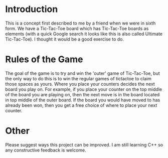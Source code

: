 # Introduction
This is a concept first described to me by a friend when we were in sixth form. We have a Tic-Tac-Toe board which has Tic-Tac-Toe boards as elements 
(with a quick Google search it looks like this is also called Ultimate Tic-Tac-Toe). I thought it would be a good exercise to do.

# Rules of the Game
The goal of the game is to try and win the 'outer' game of Tic-Tac-Toe, but the only way to do this is to win the regular games of tictactoe to claim those spaces as yours. 
Where you place your counters decides the next board you play on. For example, if you place your counter on the top middle of the board you are playing on, then the next move is in the board located in top middle of the outer board.
If the board you would have moved to has already been won, then you get a free choice of where to place your next counter.

# Other
Please suggest ways this project can be improved. I am still learning C++ so any constructive feedback is welcome. 
